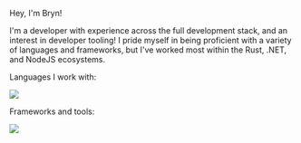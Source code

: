 Hey, I'm Bryn!

I'm a developer with experience across the full development stack, and an interest in developer tooling! I pride myself in being proficient with a variety of languages and frameworks, but I've worked most within the Rust, .NET, and NodeJS ecosystems.

Languages I work with:
<p>
  <a href="https://skillicons.dev">
    <img src="https://skillicons.dev/icons?i=c,cpp,cs,go,java,rust,python,js,ts,html,css" />
  </a>
</p>

Frameworks and tools:
<p>
  <a href="https://skillicons.dev">
    <img src="https://skillicons.dev/icons?i=nodejs,react,wordpress,redux,sass,postgres,mongodb,neovim,docker,git,linux" />
  </a>
</p>
